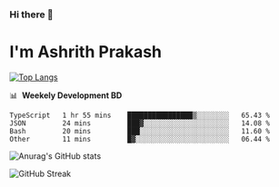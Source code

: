 ### Hi there 👋
# I'm Ashrith Prakash

[![Top Langs](https://github-readme-stats.vercel.app/api/top-langs/?username=xxcheckmatexx&count_private=true&include_all_commits=true&show_icons=true&line_height=20&title_color=FFFFFF&icon_color=FFFFFF&text_color=FFFFFF&bg_color=0D1117&langs_count=8)](https://github.com/anuraghazra/github-readme-stats)

📊 &nbsp;**Weekely Development BD**

<!--START_SECTION:waka-->

```text
TypeScript   1 hr 55 mins    ████████████████▒░░░░░░░░   65.43 %
JSON         24 mins         ███▓░░░░░░░░░░░░░░░░░░░░░   14.08 %
Bash         20 mins         ███░░░░░░░░░░░░░░░░░░░░░░   11.60 %
Other        11 mins         █▓░░░░░░░░░░░░░░░░░░░░░░░   06.44 %
```

<!--END_SECTION:waka-->

![Anurag's GitHub stats](https://github-readme-stats.vercel.app/api?username=xxcheckmatexx&count_private=true&show_icons=true&theme=merko)  

![GitHub Streak](http://github-readme-streak-stats.herokuapp.com?user=xxcheckmatexx&theme=merko&hide_border=true&date_format=M%20j%5B%2C%20Y%5D&fire=DD0E0B)
<br/>

